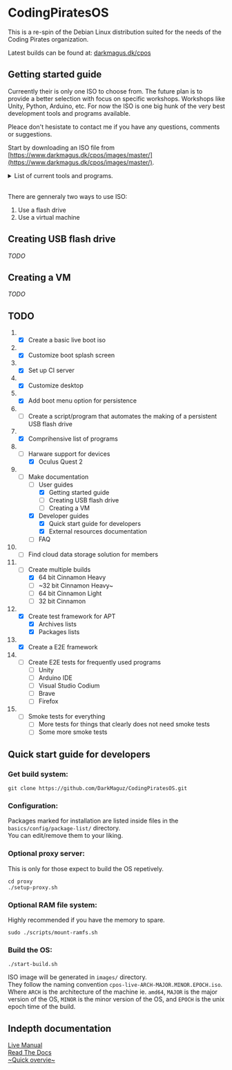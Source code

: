 # CodingPiratesOS
This is a re-spin of the Debian Linux distribution suited for the needs of the Coding Pirates organization.

Latest builds can be found at: [darkmagus.dk/cpos](https://www.darkmagus.dk/cpos)

## Getting started guide

Curreently their is only one ISO to choose from. The future plan is to provide a 
better selection with focus on specific workshops. Workshops like Unity, Python, Arduino, etc.
For now the ISO is one big hunk of the very best development tools and programs available.

Pleace don't hesistate to contact me if you have any questions, comments or suggestions.

Start by downloading an ISO file from [https://www.darkmagus.dk/cpos/images/master/](https://www.darkmagus.dk/cpos/images/master/).

<details>
<summary>List of current tools and programs.</summary>

| Program | Description | Version |
| --- | --- | --- |
| Arduino IDE | Arduino IDE |  |
| Atom | Text editor |  |
| Brave | The web browser |
| Blender | 3D modeling |  | 
| Codium | Text editor |  |
| Discord | The chat client |  |
| Docker | VM Containerization |  |
| Firefox | A web browser by Mozilla |  |
| GHex | GUI hex editor |  |
| Gimp | Image editor suit |  |
| Git | Version control |  |
| gitg | Gnome GUI client for git | |
| Chrome | The web browser from Google |  |
| KiCAD | Electronic schematic and PCB design software |  |
| Microsoft .NET SDK | .NET Framework |  |
| MonoDevelop | Text editor |  |
| NodeJS | JavaScript runtime |  |
| Python3 | Python runtime |  |
| Ruby | Ruby runtime |  |
| Signal | The messaging app |  |
| Slack | The chat client |  |
| Spotify | Music streaming app |  |
| Steam | The gaming store |  |
| Sublime | Text editor |  |
| Unity | Game engine | lates LTS |
| UnityHub | | |
| VirtualBox | Virtual machine manager |  |
| WineHQ | Wine is a free software package that allows you to run Windows applications on Linux. |  |
| Wireshark | The packet analyzer |  |

</details>

<br>

There are genneraly two ways to use ISO:
1. Use a flash drive
2. Use a virtual machine

## Creating USB flash drive

*TODO*

## Creating a VM

*TODO*

## TODO
1. - [x] Create a basic live boot iso
2. - [x] Customize boot splash screen
3. - [x] Set up CI server
4. - [x] Customize desktop
5. - [x] Add boot menu option for persistence
6. - [ ] Create a script/program that automates the making of a persistent USB flash drive
7. - [x] Comprihensive list of programs
8. - [ ] Harware support for devices
        * [x] Oculus Quest 2
9. - [ ] Make documentation
      * [ ] User guides
        - [x] Getting started guide
        - [ ] Creating USB flash drive
        - [ ] Creating a VM
      * [x] Developer guides
        - [x] Quick start guide for developers
        - [x] External resources documentation
      * [ ] FAQ
10. - [ ] Find cloud data storage solution for members
11. - [ ] Create multiple builds
      * [x] 64 bit Cinnamon Heavy
      * [ ] ~32 bit Cinnamon Heavy~
      * [ ] 64 bit Cinnamon Light
      * [ ] 32 bit Cinnamon
12. - [x] Create test framework for APT
      * [x] Archives lists
      * [x] Packages lists
13. - [x] Create a E2E framework
14. - [ ] Create E2E tests for frequently used programs
      * [ ] Unity
      * [ ] Arduino IDE
      * [ ] Visual Studio Codium
      * [ ] Brave
      * [ ] Firefox
15. - [ ] Smoke tests for everything
      * [ ] More tests for things that clearly does not need smoke tests
      * [ ] Some more smoke tests

## Quick start guide for developers

### Get build system:
``` shell
git clone https://github.com/DarkMaguz/CodingPiratesOS.git
```

### Configuration:
Packages marked for installation are listed inside files in the `basics/config/package-list/` directory. <br>
You can edit/remove them to your liking. <br>

### Optional proxy server:
This is only for those expect to build the OS repetively.
``` shell
cd proxy
./setup-proxy.sh
```

### Optional RAM file system:
Highly recommended if you have the memory to spare.
``` shell
sudo ./scripts/mount-ramfs.sh
```

### Build the OS:
``` shell
./start-build.sh
```
ISO image will be generated in `images/` directory. <br>
They follow the naming convention `cpos-live-ARCH-MAJOR.MINOR.EPOCH.iso`. <br>
Where `ARCH` is the architecture of the machine ie. `amd64`, `MAJOR` is the major version of the OS, `MINOR` is the minor version of the OS, and `EPOCH` is the unix epoch time of the build.


## Indepth documentation

[Live Manual](data/docs/live-manual.landscape.en.letter.pdf) <br>
[Read The Docs](https://debian-live-config.readthedocs.io/en/latest/) <br>
[~Quick overvie~](data/docs/The-live-build.pdf) <br>
